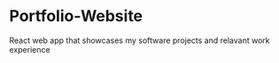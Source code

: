 # Portfolio-Website
React web app that showcases my software projects and relavant work experience

